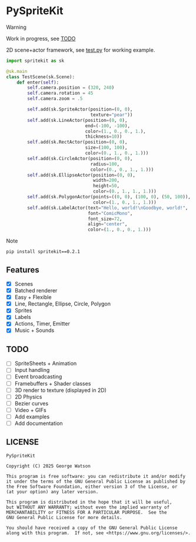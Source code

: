 # PySpriteKit

> [!WARNING]
> Work in progress, see [TODO](#todo)

2D scene+actor framework, see [test.py](https://github.com/takeiteasy/PySpriteKit/blob/master/test.py) for working example.

```python
import spritekit as sk

@sk.main
class TestScene(sk.Scene):
    def enter(self):
        self.camera.position = (320, 240)
        self.camera.rotation = 45
        self.camera.zoom = .5

        self.add(sk.SpriteActor(position=(0, 0),
                                texture="pear"))
        self.add(sk.LineActor(position=(0, 0),
                              end=(-100, -100),
                              color=(1., 0., 0., 1.),
                              thickness=10))
        self.add(sk.RectActor(position=(0, 0),
                              size=(100, 100),
                              color=(0., 1., 0., 1.)))
        self.add(sk.CircleActor(position=(0, 0),
                                radius=100,
                                color=(0., 0., 1., 1.)))
        self.add(sk.EllipseActor(position=(0, 0),
                                 width=200,
                                 height=50,
                                 color=(0., 1., 1., 1.)))
        self.add(sk.PolygonActor(points=((0, 0), (100, 0), (50, 100)),
                                 color=(1., 0., 1., 1.)))
        self.add(sk.LabelActor(text="Hello, world!\nGoodbye, world!",
                               font="ComicMono",
                               font_size=72,
                               align="center",
                               color=(1., 0., 0., 1.)))
```

> [!NOTE]
> `pip install spritekit==0.2.1`

## Features

- [X] Scenes
- [X] Batched renderer
- [X] Easy + Flexible
- [X] Line, Rectangle, Ellipse, Circle, Polygon
- [X] Sprites
- [X] Labels
- [X] Actions, Timer, Emitter
- [X] Music + Sounds

## TODO

- [ ] SpriteSheets + Animation
- [ ] Input handling
- [ ] Event broadcasting
- [ ] Framebuffers + Shader classes
- [ ] 3D render to texture (displayed in 2D)
- [ ] 2D Physics
- [ ] Bezier curves
- [ ] Video + GIFs
- [ ] Add examples
- [ ] Add documentation

## LICENSE

```
PySpriteKit

Copyright (C) 2025 George Watson

This program is free software: you can redistribute it and/or modify
it under the terms of the GNU General Public License as published by
the Free Software Foundation, either version 3 of the License, or
(at your option) any later version.

This program is distributed in the hope that it will be useful,
but WITHOUT ANY WARRANTY; without even the implied warranty of
MERCHANTABILITY or FITNESS FOR A PARTICULAR PURPOSE.  See the
GNU General Public License for more details.

You should have received a copy of the GNU General Public License
along with this program.  If not, see <https://www.gnu.org/licenses/>.
```